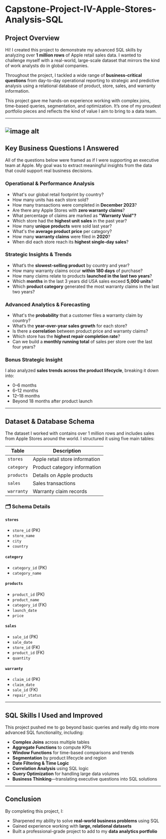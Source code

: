 # Capstone-Project-IV-Apple-Stores-Analysis-SQL



## Project Overview

Hi! I created this project to demonstrate my advanced SQL skills by analyzing over **1 million rows** of Apple retail sales data. I wanted to challenge myself with a real-world, large-scale dataset that mirrors the kind of work analysts do in global companies.

Throughout the project, I tackled a wide range of **business-critical questions** from day-to-day operational reporting to strategic and predictive analysis using a relational database of product, store, sales, and warranty information.

This project gave me hands-on experience working with complex joins, time-based queries, segmentation, and optimization. It’s one of my proudest portfolio pieces and reflects the kind of value I aim to bring to a data team.

---
![image alt](https://github.com/thandipearl/Capstone-Project-IV-One-Million-rows-Apple-Stores-Analysis-SQL/blob/4f2f1d236653a59eed89b12a8b115977c7efc570/apple-store-palo-alto.jpg)
---

## Key Business Questions I Answered

All of the questions below were framed as if I were supporting an executive team at Apple. My goal was to extract meaningful insights from the data that could support real business decisions.

### Operational & Performance Analysis
- What's our global retail footprint by country?
- How many units has each store sold?
- How many transactions were completed in **December 2023**?
- Are there any Apple Stores with **zero warranty claims**?
- What percentage of claims are marked as **"Warranty Void"?**
- Which store had the **highest unit sales** in the past year?
- How many **unique products** were sold last year?
- What's the **average product price** per category?
- How many **warranty claims** were filed in **2020**?
- When did each store reach its **highest single-day sales**?

###  Strategic Insights & Trends
- What’s the **slowest-selling product** by country and year?
- How many warranty claims occur **within 180 days** of purchase?
- How many claims relate to products **launched in the last two years**?
- Which **months** in the last 3 years did USA sales exceed **5,000 units**?
- Which **product category** generated the most warranty claims in the last two years?

###  Advanced Analytics & Forecasting
- What's the **probability** that a customer files a warranty claim by country?
- What’s the **year-over-year sales growth** for each store?
- Is there a **correlation** between product price and warranty claims?
- Which store has the **highest repair completion rate**?
- Can we build a **monthly running total** of sales per store over the last four years?

###  Bonus Strategic Insight
I also analyzed **sales trends across the product lifecycle**, breaking it down into:
- 0–6 months  
- 6–12 months  
- 12–18 months  
- Beyond 18 months after product launch

---

##  Dataset & Database Schema

The dataset I worked with contains over 1 million rows and includes sales from Apple Stores around the world. I structured it using five main tables:

| Table      | Description                           |
|------------|---------------------------------------|
| `stores`   | Apple retail store information        |
| `category` | Product category information          |
| `products` | Details on Apple products             |
| `sales`    | Sales transactions                    |
| `warranty` | Warranty claim records                |

### 🗂️ Schema Details

#### `stores`
- `store_id` (PK)  
- `store_name`  
- `city`  
- `country`  

#### `category`
- `category_id` (PK)  
- `category_name`  

#### `products`
- `product_id` (PK)  
- `product_name`  
- `category_id` (FK)  
- `launch_date`  
- `price`  

#### `sales`
- `sale_id` (PK)  
- `sale_date`  
- `store_id` (FK)  
- `product_id` (FK)  
- `quantity`  

#### `warranty`
- `claim_id` (PK)  
- `claim_date`  
- `sale_id` (FK)  
- `repair_status`  

---

##  SQL Skills I Used and Improved

This project pushed me to go beyond basic queries and really dig into more advanced SQL functionality, including:

-  **Complex Joins** across multiple tables  
-  **Aggregate Functions** to compute KPIs  
-  **Window Functions** for time-based comparisons and trends  
-  **Segmentation** by product lifecycle and region  
-  **Date Filtering & Time Logic**  
-  **Correlation Analysis** using SQL logic  
-  **Query Optimization** for handling large data volumes  
-  **Business Thinking**—translating executive questions into SQL solutions  

---

##  Conclusion

By completing this project, I:
- Sharpened my ability to solve **real-world business problems** using SQL  
- Gained experience working with **large, relational datasets**  
- Built a professional-grade project to add to my **data analytics portfolio**





